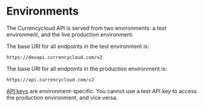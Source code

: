 # Environments
The Currencycloud API is served from two environments: a test environment, and the live production environment.

The base URI for all endpoints in the test environment is:

```
https://devapi.currencycloud.com/v2
```

The base URI for all endpoints in the production environment is:

```
https://api.currencycloud.com/v2
```

[API keys](/overview/api-keys) are environment-specific. You cannot use a test API key to access the production environment, and vice versa.
